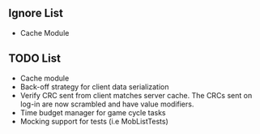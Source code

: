 **Ignore List**
-
* Cache Module

**TODO List**
-
* Cache module
* Back-off strategy for client data serialization
* Verify CRC sent from client matches server cache. The CRCs sent on log-in are now scrambled and have value modifiers.
* Time budget manager for game cycle tasks
* Mocking support for tests (i.e MobListTests)
